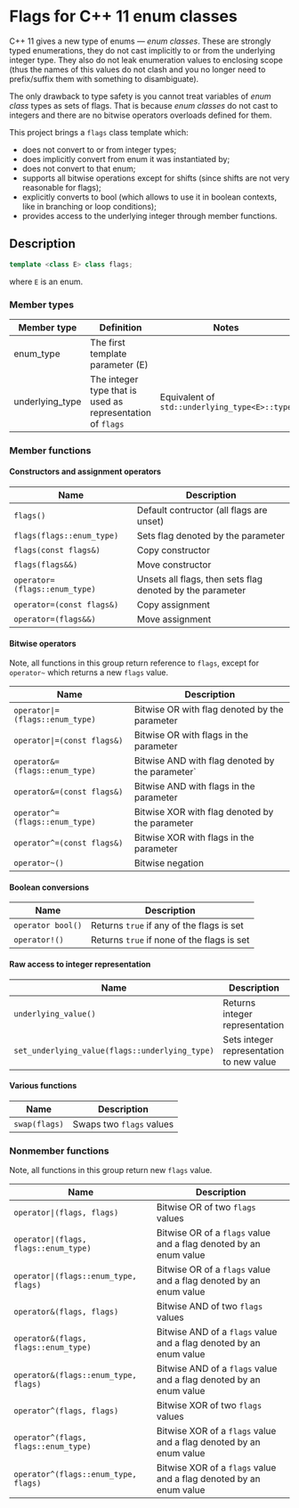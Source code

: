 # Flags for C++ 11 enum classes

C++ 11 gives a new type of enums — *enum classes*.
These are strongly typed enumerations, they do not cast implicitly to or from
the underlying integer type. They also do not leak enumeration values to
enclosing scope (thus the names of this values do not clash and you no longer
need to prefix/suffix them with something to disambiguate).

The only drawback to type safety is you cannot treat variables of *enum class*
types as sets of flags. That is because *enum classes* do not cast to integers
and there are no bitwise operators overloads defined for them.

This project brings a `flags` class template which:
* does not convert to or from integer types;
* does implicitly convert from enum it was instantiated by;
* does not convert to that enum;
* supports all bitwise operations except for shifts (since shifts are not very
  reasonable for flags);
* explicitly converts to bool (which allows to use it in boolean contexts, like
  in branching or loop conditions);
* provides access to the underlying integer through member functions.

## Description
``` c++
template <class E> class flags;
```
where `E` is an enum.

### Member types
Member type    |Definition                                                |Notes
---------------|----------------------------------------------------------|---------------------------------------------
enum_type      |The first template parameter (E)                          |
underlying_type|The integer type that is used as representation of `flags`|Equivalent of `std::underlying_type<E>::type`

### Member functions

#### Constructors and assignment operators
Name                         |Description
-----------------------------|-----------
`flags()`                    |Default contructor (all flags are unset)
`flags(flags::enum_type)`    |Sets flag denoted by the parameter
`flags(const flags&)`        |Copy constructor
`flags(flags&&)`             |Move constructor
`operator=(flags::enum_type)`|Unsets all flags, then sets flag denoted by the parameter
`operator=(const flags&)`    |Copy assignment
`operator=(flags&&)`         |Move assignment

#### Bitwise operators
Note, all functions in this group return reference to `flags`, except for
`operator~` which returns a new `flags` value.

Name                                          |Description
----------------------------------------------|-----------
<code>operator&#124;=(flags::enum_type)</code>|Bitwise OR with flag denoted by the parameter
<code>operator&#124;=(const flags&)</code>    |Bitwise OR with flags in the parameter
`operator&=(flags::enum_type)`                |Bitwise AND with flag denoted by the parameter`
`operator&=(const flags&)`                    |Bitwise AND with flags in the parameter
`operator^=(flags::enum_type)`                |Bitwise XOR with flag denoted by the parameter
`operator^=(const flags&)`                    |Bitwise XOR with flags in the parameter
`operator~()`                                 |Bitwise negation

#### Boolean conversions
Name             |Description
-----------------|-----------
`operator bool()`|Returns `true` if any of the flags is set
`operator!()`    |Returns `true` if none of the flags is set

#### Raw access to integer representation
Name                                          |Description
----------------------------------------------|-----------
`underlying_value()`                          |Returns integer representation
`set_underlying_value(flags::underlying_type)`|Sets integer representation to new value

#### Various functions
Name         |Description
-------------|-----------
`swap(flags)`|Swaps two `flags` values

### Nonmember functions
Note, all functions in this group return new `flags` value.

Name                                                |Description
----------------------------------------------------|-----------
<code>operator&#124;(flags, flags)</code>           |Bitwise OR of two `flags` values
<code>operator&#124;(flags, flags::enum_type)</code>|Bitwise OR of a `flags` value and a flag denoted by an enum value
<code>operator&#124;(flags::enum_type, flags)</code>|Bitwise OR of a `flags` value and a flag denoted by an enum value
`operator&(flags, flags)`                           |Bitwise AND of two `flags` values
`operator&(flags, flags::enum_type)`                |Bitwise AND of a `flags` value and a flag denoted by an enum value
`operator&(flags::enum_type, flags)`                |Bitwise AND of a `flags` value and a flag denoted by an enum value
`operator^(flags, flags)`                           |Bitwise XOR of two `flags` values
`operator^(flags, flags::enum_type)`                |Bitwise XOR of a `flags` value and a flag denoted by an enum value
`operator^(flags::enum_type, flags)`                |Bitwise XOR of a `flags` value and a flag denoted by an enum value

